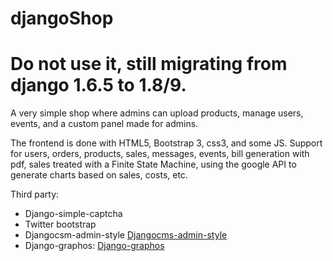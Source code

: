 # djangoShop


# Do not use it, still migrating from django 1.6.5 to 1.8/9.


A very simple shop where admins can upload products, manage users, events,
and a custom panel made for admins.

The frontend is done with HTML5, Bootstrap 3, css3, and some JS.
Support for users, orders, products, sales, messages, events, bill generation with pdf, sales treated with a Finite State Machine, using the google API to generate charts based on sales, costs, etc.

Third party:

- Django-simple-captcha
- Twitter bootstrap
- Djangocsm-admin-style <a href="https://github.com/divio/djangocms-admin-style/blob/master/README.rst">Djangocms-admin-style</a>
- Django-graphos: <a href="https://github.com/agiliq/django-graphos">Django-graphos</a>
